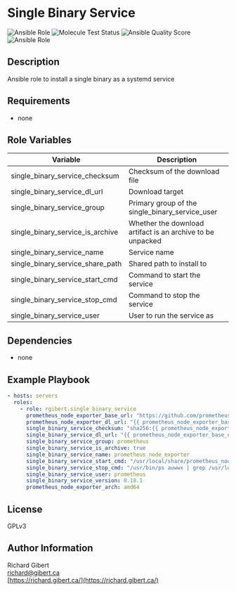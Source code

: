 # Single Binary Service

![Ansible Role](https://img.shields.io/ansible/role/44520?style=flat-square)
![Molecule Test Status](https://img.shields.io/travis/rgibert/ansible-role-single-binary-service?label=molecule&style=flat-square)
![Ansible Quality Score](https://img.shields.io/ansible/quality/44520?style=flat-square)
![Ansible Role](https://img.shields.io/ansible/role/d/44520?label=downloads&style=flat-square)

## Description

Ansible role to install a single binary as a systemd service

## Requirements

- none

## Role Variables

| Variable | Description |
|----------|-------------|
| single_binary_service_checksum | Checksum of the download file |
| single_binary_service_dl_url | Download target |
| single_binary_service_group | Primary group of the single_binary_service_user |
| single_binary_service_is_archive | Whether the download artifact is an archive to be unpacked |
| single_binary_service_name | Service name |
| single_binary_service_share_path | Shared path to install to |
| single_binary_service_start_cmd | Command to start the service |
| single_binary_service_stop_cmd | Command to stop the service |
| single_binary_service_user | User to run the service as |

## Dependencies

- none

## Example Playbook

```yaml
- hosts: servers
  roles:
    - role: rgibert.single_binary_service
      prometheus_node_exporter_base_url: "https://github.com/prometheus/node_exporter/releases/download"
      prometheus_node_exporter_dl_url: "{{ prometheus_node_exporter_base_url }}/v{{ single_binary_service_version }}/node_exporter-{{ single_binary_service_version }}.linux-{{ prometheus_node_exporter_arch }}.tar.gz"
      single_binary_service_checksum: "sha256:{{ prometheus_node_exporter_base_url }}/v{{ single_binary_service_version }}/sha256sums.txt"
      single_binary_service_dl_url: "{{ prometheus_node_exporter_base_url }}/v{{ single_binary_service_version }}/node_exporter-{{ single_binary_service_version }}.linux-{{ prometheus_node_exporter_arch }}.tar.gz"
      single_binary_service_group: prometheus
      single_binary_service_is_archive: true
      single_binary_service_name: prometheus_node_exporter
      single_binary_service_start_cmd: "/usr/local/share/prometheus_node_exporter-{{ single_binary_service_version }}/node_exporter-{{ single_binary_service_version }}.linux-{{ prometheus_node_exporter_arch }}/node_exporter"
      single_binary_service_stop_cmd: "/usr/bin/ps auwwx | grep /usr/local/share/prometheus_node_exporter-{{ single_binary_service_version }}/node_exporter-{{ single_binary_service_version }}.linux-{{ prometheus_node_exporter_arch }}/node_exporter | grep -v grep | awk '{print $2}' | xargs kill -9"
      single_binary_service_user: prometheus
      single_binary_service_version: 0.18.1
      prometheus_node_exporter_arch: amd64
```

## License

GPLv3

## Author Information

Richard Gibert  
[richard@gibert.ca](mailto:richard@gibert.ca)  
[https://richard.gibert.ca/](https://richard.gibert.ca/)

